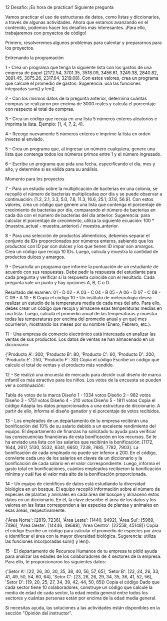 
 12 Desafío: ¡Es hora de practicar!
 Siguiente pregunta

Vamos practicar el uso de estructuras de datos, como listas y diccionarios, a través de algunas actividades. Ahora que estamos avanzando en el contenido, podemos hacer los desafíos más interesantes. ¡Para ello, trabajaremos con proyectos de código!

Primero, resolveremos algunos problemas para calentar y prepararnos para los proyectos.

Entrenando la programación

1 - Crea un programa que tenga la siguiente lista con los gastos de una empresa de papel [2172.54, 3701.35, 3518.09, 3456.61, 3249.38, 2840.82, 3891.45, 3075.26, 2317.64, 3219.08]. Con estos valores, crea un programa que calcule el promedio de gastos. Sugerencia: usa las funciones integradas sum() y len().

2 - Con los mismos datos de la pregunta anterior, determina cuántas compras se realizaron por encima de 3000 reales y calcula el porcentaje con respecto al total de compras.

3 - Crea un código que recoja en una lista 5 números enteros aleatorios e imprima la lista. Ejemplo: [1, 4, 7, 2, 4].

4 - Recoge nuevamente 5 números enteros e imprime la lista en orden inverso al enviado.

5 - Crea un programa que, al ingresar un número cualquiera, genere una lista que contenga todos los números primos entre 1 y el número ingresado.

6 - Escribe un programa que pida una fecha, especificando el día, mes y año, y determine si es válida para su análisis.

Momento para los proyectos

7 - Para un estudio sobre la multiplicación de bacterias en una colonia, se recopiló el número de bacterias multiplicadas por día y se puede observar a continuación: [1.2, 2.1, 3.3, 5.0, 7.8, 11.3, 16.6, 25.1, 37.8, 56.9]. Con estos valores, crea un código que genere una lista que contenga el porcentaje de crecimiento de bacterias por día, comparando el número de bacterias en cada día con el número de bacterias del día anterior. Sugerencia: para calcular el porcentaje de crecimiento, utiliza la siguiente ecuación: 100 * (muestra_actual - muestra_anterior) / muestra_anterior.

8 - Para una selección de productos alimenticios, debemos separar el conjunto de IDs proporcionados por números enteros, sabiendo que los productos con ID par son dulces y los que tienen ID impar son amargos. Crea un código que recoja 10 IDs. Luego, calcula y muestra la cantidad de productos dulces y amargos.

9 - Desarrolla un programa que informe la puntuación de un estudiante de acuerdo con sus respuestas. Debe pedir la respuesta del estudiante para cada pregunta y verificar si la respuesta coincide con el resultado. Cada pregunta vale un punto y hay opciones A, B, C o D.

Resultado del examen:
01 - D
02 - A
03 - C
04 - B
05 - A
06 - D
07 - C
08 - C
09 - A
10 - B
Copia el código
10 - Un instituto de meteorología desea realizar un estudio de la temperatura media de cada mes del año. Para ello, debes crear un código que recoja y almacene esas temperaturas medias en una lista. Luego, calcula el promedio anual de las temperaturas y muestra todas las temperaturas por encima del promedio anual y en qué mes ocurrieron, mostrando los meses por su nombre (Enero, Febrero, etc.).

11 - Una empresa de comercio electrónico está interesada en analizar las ventas de sus productos. Los datos de ventas se han almacenado en un diccionario:

{'Producto A': 300, 'Producto B': 80, 'Producto C': 60, 'Producto D': 200, 'Producto E': 250, 'Producto F': 30}
Copia el código
Escribe un código que calcule el total de ventas y el producto más vendido.

12 - Se realizó una encuesta de mercado para decidir cuál diseño de marca infantil es más atractivo para los niños. Los votos de la encuesta se pueden ver a continuación:

Tabla de votos de la marca
Diseño 1 - 1334 votos
Diseño 2 - 982 votos
Diseño 3 - 1751 votos
Diseño 4 - 210 votos
Diseño 5 - 1811 votos
Copia el código
Adapta los datos proporcionados a una estructura de diccionario. A partir de ello, informa el diseño ganador y el porcentaje de votos recibidos.

13 - Los empleados de un departamento de tu empresa recibirán una bonificación del 10% de su salario debido a un excelente rendimiento del equipo. El departamento de finanzas ha solicitado tu ayuda para verificar las consecuencias financieras de esta bonificación en los recursos. Se te ha enviado una lista con los salarios que recibirán la bonificación: [1172, 1644, 2617, 5130, 5532, 6341, 6650, 7238, 7685, 7782, 7903]. La bonificación de cada empleado no puede ser inferior a 200. En el código, convierte cada uno de los salarios en claves de un diccionario y la bonificación de cada salario en el valor correspondiente. Luego, informa el gasto total en bonificaciones, cuántos empleados recibieron la bonificación mínima y cuál fue el valor más alto de la bonificación proporcionada.

14 - Un equipo de científicos de datos está estudiando la diversidad biológica en un bosque. El equipo recopiló información sobre el número de especies de plantas y animales en cada área del bosque y almacenó estos datos en un diccionario. En él, la clave describe el área de los datos y los valores en las listas corresponden a las especies de plantas y animales en esas áreas, respectivamente.

{'Área Norte': [2819, 7236], 'Área Leste': [1440, 9492], 'Área Sul': [5969, 7496], 'Área Oeste': [14446, 49688], 'Área Centro': [22558, 45148]}
Copia el código
Escribe un código para calcular el promedio de especies por área e identificar el área con la mayor diversidad biológica. Sugerencia: utiliza las funciones incorporadas sum() y len().

15 - El departamento de Recursos Humanos de tu empresa te pidió ayuda para analizar las edades de los colaboradores de 4 sectores de la empresa. Para ello, te proporcionaron los siguientes datos:

{'Setor A': [22, 26, 30, 30, 35, 38, 40, 56, 57, 65],
 'Setor B': [22, 24, 26, 33, 41, 49, 50, 54, 60, 64],
 'Setor C': [23, 26, 26, 29, 34, 35, 36, 41, 52, 56],
 'Setor D': [19, 20, 25, 27, 34, 39, 42, 44, 50, 65]}
Copia el código
Dado que cada sector tiene 10 colaboradores, construye un código que calcule la media de edad de cada sector, la edad media general entre todos los sectores y cuántas personas están por encima de la edad media general.

Si necesitas ayuda, las soluciones a las actividades están disponibles en la sección "Opinión del instructor".

